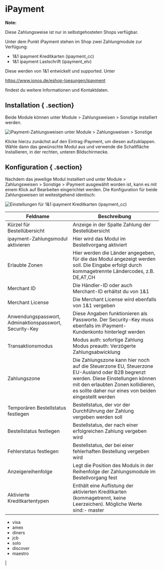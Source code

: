 # iPayment 

**Note:**

Diese Zahlungsweise ist nur in selbstgehosteten Shops verfügbar.

Unter dem Punkt iPayment stehen im Shop zwei Zahlungmodule zur Verfügung:

-   1&1 ipayment Kreditkarten \(ipayment\_cc\)
-   1&1 ipayment Lastschrift \(ipayment\_elv\)

Diese werden von 1&1 entwickelt und supported. Unter

https://www.ionos.de/eshop-loesungen/ipayment

findest du weitere Informationen und Kontaktdaten.

## Installation { .section}

Beide Module können unter Module \> Zahlungsweisen \> Sonstige installiert werden.

![](Bilder/ipayment/ipayment_uebersicht.png "iPayment-Zahlungsweisen unter Module > Zahlungsweisen >
        Sonstige")

Klicke hierzu zunächst auf den Eintrag iPayment, um diesen aufzuklappen. Wähle dann das gewünschte Modul aus und verwende die Schaltfläche Installieren, in der rechten, unteren Bildschirmecke.

## Konfiguration { .section}

Nachdem das jeweilige Modul installiert und unter Module \> Zahlungsweisen \> Sonstige \> iPayment ausgewählt worden ist, kann es mit einem Klick auf Bearbeiten eingerichtet werden. Die Konfiguration für beide Zahlungsweisen ist weitestgehend identisch:

![](Bilder/ipayment/ipayment_kreditkarteBearbeiten.png "Einstellungen für 1&1 ipayment Kreditkarten
        (ipayment_cc)")

|Feldname|Beschreibung|
|--------|------------|
|Kürzel für Bestellübersicht|Anzeige in der Spalte Zahlung der Bestellübersicht|
|ipayment-Zahlungsmodul aktivieren|Hier wird das Modul im Bestellvorgang aktiviert|
|Erlaubte Zonen|Hier werden die Länder angegeben, für die das Modul angezeigt werden soll. Die Eingabe erfolgt durch kommagetrennte Ländercodes, z.B. DE,AT,CH|
|Merchant ID|Die Händler-ID oder auch Merchant-ID erhältst du von 1&1|
|Merchant License|Die Merchant License wird ebenfalls von 1&1 vergeben|
|Anwendungspasswort, Adminaktionspasswort, Security-Key|Diese Angaben funktionieren als Passworte. Der Security-Key muss ebenfalls im iPayment-Kundenkonto hinterlegt werden|
|Transaktionsmodus|Modus auth: sofortige Zahlung Modus preauth: Verzögerte Zahlungsabwicklung|
|Zahlungszone|Die Zahlungszone kann hier noch auf die Steuerzone EU, Steuerzone EU-Ausland oder B2B begrenzt werden. Diese Einstellungen können mit den erlaubten Zonen kollidieren, es sollte daher nur eines von beiden eingestellt werden|
|Temporären Bestellstatus festlegen|Bestellstatus, der vor der Durchführung der Zahlung vergeben werden soll|
|Bestellstatus festlegen|Bestellstatus, der nach einer erfolgreichen Zahlung vergeben wird|
|Fehlerstatus festlegen|Bestellstatus, der bei einer fehlerhaften Bestellung vergeben wird|
|Anzeigereihenfolge|Legt die Position des Moduls in der Reihenfolge der Zahlungsmodule im Bestellvorgang fest|
|Aktivierte Kreditkartentypen|Enthält eine Auflistung der aktivierten Kreditkarten \(kommagetrennt, keine Leerzeichen\). Mögliche Werte sind:-   master
-   visa
-   amex
-   diners
-   jcb
-   solo
-   discover
-   maestro

|



